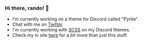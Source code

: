 ### Hi there, rando! 👋

- I’m currently working on a theme for Discord called "Pyrite".
- Chat with me on [Twitter](https://twitter.com/LeafyLuigi).
- I'm currently working with [SCSS](https://sass-lang.com/documentation/syntax) on my Discord themes.
- Check my io site [here](https://leafyluigi.github.io) for a bit more than just this stuff.
